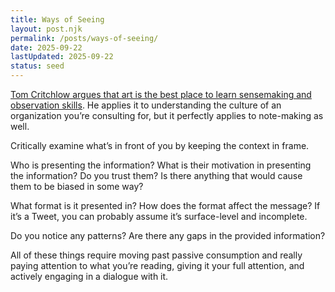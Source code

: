 ```yaml
---
title: Ways of Seeing
layout: post.njk
permalink: /posts/ways-of-seeing/
date: 2025-09-22
lastUpdated: 2025-09-22
status: seed
---
```


[Tom Critchlow argues that art is the best place to learn sensemaking and observation skills](https://tomcritchlow.com/2018/10/29/ways-of-seeing/). He applies it to understanding the culture of an organization you’re consulting for, but it perfectly applies to note-making as well.

Critically examine what’s in front of you by keeping the context in frame.

Who is presenting the information? What is their motivation in presenting the information? Do you trust them? Is there anything that would cause them to be biased in some way?

What format is it presented in? How does the format affect the message? If it’s a Tweet, you can probably assume it’s surface-level and incomplete.

Do you notice any patterns? Are there any gaps in the provided information?

All of these things require moving past passive consumption and really paying attention to what you’re reading, giving it your full attention, and actively engaging in a dialogue with it.